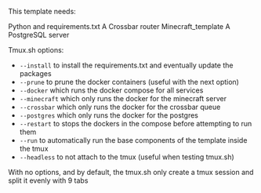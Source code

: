 This template needs:

Python and requirements.txt
A Crossbar router
Minecraft_template
A PostgreSQL server

Tmux.sh options:

- `--install` to install the requirements.txt and eventually update the packages
- `--prune` to prune the docker containers (useful with the next option)
- `--docker` which runs the docker compose for all services
- `--minecraft` which only runs the docker for the minecraft server
- `--crossbar` which only runs the docker for the crossbar queue
- `--postgres` which only runs the docker for the postgres
- `--restart` to stops the dockers in the compose before attempting to run them
- `--run` to automatically run the base components of the template inside the tmux
- `--headless` to not attach to the tmux (useful when testing tmux.sh)

With no options, and by default, the tmux.sh only create a tmux session and split it evenly with 9 tabs